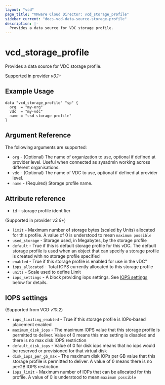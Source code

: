 ```yaml
---
layout: "vcd"
page_title: "VMware Cloud Director: vcd_storage_profile"
sidebar_current: "docs-vcd-data-source-storage-profile"
description: |-
  Provides a data source for VDC storage profile.
---
```


# vcd\_storage\_profile

Provides a data source for VDC storage profile.

Supported in provider *v3.1+*


## Example Usage

```hcl
data "vcd_storage_profile" "sp" {
  org  = "my-org"
  vdc  = "my-vdc"
  name = "ssd-storage-profile"
}
```

## Argument Reference

The following arguments are supported:

* `org` - (Optional) The name of organization to use, optional if defined at provider level. Useful when connected as sysadmin working across different organisations.
* `vdc` - (Optional) The name of VDC to use, optional if defined at provider level.
* `name` - (Required) Storage profile name.

## Attribute reference
* `id` - storage profile identifier

(Supported in provider *v3.6+*)

* `limit` - Maximum number of storage bytes (scaled by Units) allocated for this profile. A value of 0 is understood to mean `maximum possible`
* `used_storage` - Storage used, in Megabytes, by the storage profile
* `default` - True if this is default storage profile for this vDC. The default storage profile is used when an object that can specify a storage profile is created with no storage profile specified
* `enabled` - True if this storage profile is enabled for use in the vDC"
* `iops_allocated` - Total IOPS currently allocated to this storage profile
* `units` - Scale used to define Limit
* `iops_settings` - A block providing iops settings. See [IOPS settings](#iopsSettings) below for details.

<a id="iopsSettings"></a>
## IOPS settings

(Supported from VCD *v10.2*)

* `iops_limiting_enabled` - True if this storage profile is IOPs-based placement enabled
* `maximum_disk_iops` - The maximum IOPS value that this storage profile is permitted to deliver. Value of 0 means this max setting is disabled and there is no max disk IOPS restriction
* `default_disk_iops` - Value of 0 for disk iops means that no iops would be reserved or provisioned for that virtual disk
* `disk_iops_per_gb_max` - The maximum disk IOPs per GB value that this storage profile is permitted to deliver. A value of 0 means there is no perGB IOPS restriction
* `iops_limit` - Maximum number of IOPs that can be allocated for this profile. A value of 0 is understood to mean `maximum possible`
